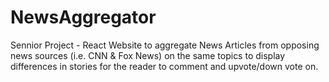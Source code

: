 # NewsAggregator
Sennior Project - React Website to aggregate News Articles from opposing news sources (i.e. CNN &amp; Fox News) on the same topics to display differences in stories for the reader to comment  and upvote/down vote on.

